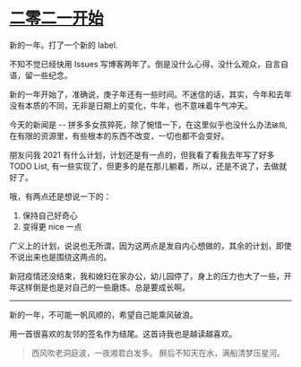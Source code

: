 # [二零二一开始](https://github.com/yihong0618/gitblog/issues/200)

新的一年。打了一个新的 label.

不知不觉已经快用 Issues 写博客两年了。倒是没什么心得，没什么观众，自言自语，留一些纪念。

新的一年开始了，准确说，庚子年还有一些时间。不迷信的话，其实，今年和去年没有本质的不同，无非是日期上的变化，牛年，也不意味着牛气冲天。

今天的新闻是 -- 拼多多女孩猝死，除了惋惜一下，在这里似乎也没什么办法`破局`, 在有限的资源里，有些根本的东西不改变，一切也都不会变好。

朋友问我 2021 有什么计划，计划还是有一点的，但我看了看我去年写了好多 TODO List, 有一些实现了，但更多的是在那儿躺着，所以，还是不说了，去做就好了。

哦，有两点还是想说一下的：

1. 保持自己好奇心 
2. 变得更 nice 一点

广义上的计划，说说也无所谓，因为这两点是发自内心想做的，其余的计划，即使不说出来也是围绕这两点的。

新冠疫情还没结束，我和媳妇在家办公，幼儿园停了，身上的压力也大了一些，开年这样倒是也是对自己的一些磨炼。总是要成长啊。

--- 

新的一年，不可能一帆风顺的，希望自己能乘风破浪。

用一首很喜欢的友邻的签名作为结尾。这首诗我也是越读越喜欢。

> 西风吹老洞庭波，一夜湘君白发多。
醉后不知天在水，满船清梦压星河。